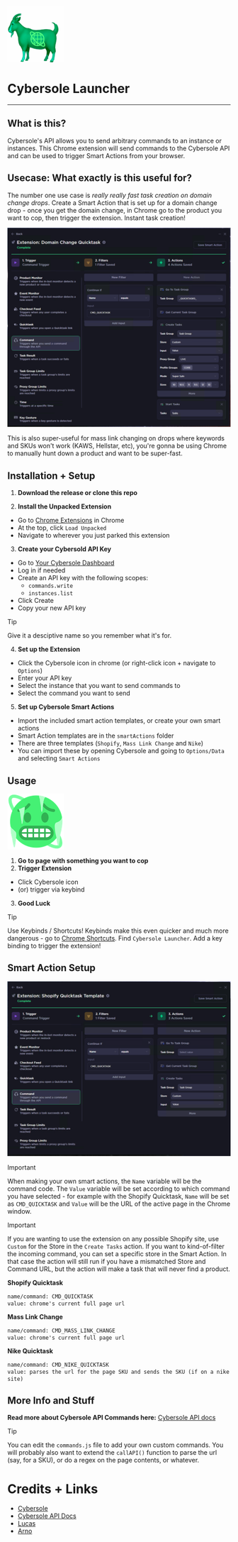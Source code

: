 ![](img/docs/cyber-goat.webp)
# Cybersole Launcher #

---

## What is this?

Cybersole's API allows you to send arbitrary commands to an instance or instances.
This Chrome extension will send commands to the Cybersole API and can be used to trigger Smart Actions from your browser.


## Usecase: What exactly is this useful for?

The number one use case is _really really fast task creation on domain change drops_.  Create a Smart Action that is set up for a domain change drop - once you get the domain change, in Chrome go to the product you want to cop, then trigger the extension.  Instant task creation!

![](img/docs/domain-change-example.png)

This is also super-useful for mass link changing on drops where keywords and SKUs won't work (KAWS, Hellstar, etc), you're gonna be using Chrome to manually hunt down a product and want to be super-fast.

## Installation + Setup

1. **Download the release or clone this repo**

2. **Install the Unpacked Extension**
  * Go to [Chrome Extensions](chrome://extensions/) in Chrome
  * At the top, click `Load Unpacked`
  * Navigate to wherever you just parked this extension

3. **Create your Cybersold API Key**
  * Go to [Your Cybersole Dashboard](https://cybersole.io/dashboard/account)
  * Log in if needed
  * Create an API key with the following scopes:
    - `commands.write`
    - `instances.list`
  * Click Create
  * Copy your new API key
> [!TIP]
Give it a desciptive name so you remember what it's for.

4. **Set up the Extension**
  * Click the Cybersole icon in chrome (or right-click icon + navigate to `Options`)
  * Enter your API key
  * Select the instance that you want to send commands to
  * Select the command you want to send

5. **Set up Cybersole Smart Actions**
  * Import the included smart action templates, or create your own smart actions
  * Smart Action templates are in the `smartActions` folder
  * There are three templates (`Shopify`, `Mass Link Change` and `Nike`)
  * You can import these by opening Cybersole and going to `Options/Data` and selecting `Smart Actions`


## Usage
![](img/docs/cyber-cold.webp)
1. **Go to page with something you want to cop**
2. **Trigger Extension**
- Click Cybersole icon
- (or) trigger via keybind
3. **Good Luck**

> [!TIP]
Use Keybinds / Shortcuts!
Keybinds make this even quicker and much more dangerous - go to [Chrome Shortcuts](chrome://extensions/shortcuts). Find `Cybersole Launcher`. Add a key binding to trigger the extension!


## Smart Action Setup
![](img/docs/quicktask-example.png)
> [!IMPORTANT]
When making your own smart actions, the `Name` variable will be the command code.  The `Value` variable will be set according to which command you have selected - for example with the Shopify Quicktask, `Name` will be set as `CMD_QUICKTASK` and `Value` will be the URL of the active page in the Chrome window.

> [!IMPORTANT]
If you are wanting to use the extension on any possible Shopify site, use `Custom` for the Store in the `Create Tasks` action.  If you want to kind-of-filter the incoming command, you can set a specific store in the Smart Action.  In that case the action will still run if you have a mismatched Store and Command URL, but the action will make a task that will never find a product.


**Shopify Quicktask**
```
name/command: CMD_QUICKTASK
value: chrome's current full page url
```
  
**Mass Link Change**
```
name/command: CMD_MASS_LINK_CHANGE
value: chrome's current full page url
```

**Nike Quicktask**
```
name/command: CMD_NIKE_QUICKTASK
value: parses the url for the page SKU and sends the SKU (if on a nike site)
```


## More Info and Stuff

**Read more about Cybersole API Commands here:**
[Cybersole API docs](https://docs.cybersole.io/)

> [!TIP]
You can edit the `commands.js` file to add your own custom commands. You will probably also want to extend the `callAPI()` function to parse the url (say, for a SKU), or do a regex on the page contents, or whatever.


# Credits + Links #
- [Cybersole](https://cybersole.io/)
- [Cybersole API Docs](https://docs.cybersole.io)
- [Lucas](https://github.com/lucastitus)
- [Arno](https://github.com/arnofrutos)
